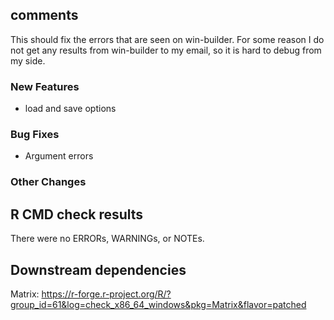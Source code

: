 comments
--------

This should fix the errors that are seen on win-builder. For some reason
I do not get any results from win-builder to my email, so it is hard to
debug from my side.

### New Features

-   load and save options

### Bug Fixes

-   Argument errors

### Other Changes

R CMD check results
-------------------

There were no ERRORs, WARNINGs, or NOTEs.

Downstream dependencies
-----------------------

Matrix:
<https://r-forge.r-project.org/R/?group_id=61&log=check_x86_64_windows&pkg=Matrix&flavor=patched>
